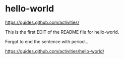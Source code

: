 # hello-world
https://guides.github.com/activities/

This is the first EDIT of the README file for hello-world.

Forgot to end the sentence with period...

https://guides.github.com/activities/hello-world/

